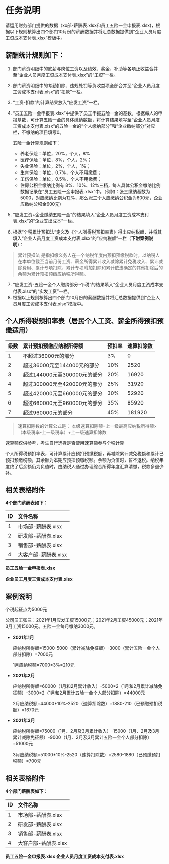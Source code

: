 # 任务说明
请运用财务部门提供的数据（xx部-薪酬表.xlsx和员工五险一金申报表.xlsx)，根据以下规则核算出四个部门10月份的薪酬数据并将汇总数据提供到“企业人员月度工资成本支付表.xlsx“模版中。

## 薪酬统计规则如下：
1. 部门薪资明细中的底薪与岗位工资以及绩效、奖金、补助等各项正收益合并至“企业人员月度工资成本支付表.xlsx”的“工资”一栏。
2. 部门薪资明细中的考勤扣除、违规处罚等负收益项全部合并至“企业人员月度工资成本支付表.xlsx”的“扣款”一栏。
3. “工资-扣款”的计算结果放入“应发工资”一栏。
4. “员工五险一金申报表.xlsx”中提供了员工申报五险一金的基数，根据每人的申报基数，可计算五险一金的具体缴纳数额，将计算结果填写至“企业人员月度工资成本支付表.xlsx“的五险一金的“个人缴纳部分”和“企业缴纳部分”对应栏，不缴纳的项目填写0。

    五险一金计算规则如下：
    -	养老保险：单位，20%，个人，8%
    -	医疗保险：单位，8%，个人，2%；
    -	失业保险：单位，2%，个人，1%；
    -	生育保险：单位，0.7%，个人不用缴费；
    -	工伤保险：单位，0.5%，个人不用缴费；
    -	住房公积金缴纳比例有 8%、10%、12%三档，每人具体公积金缴纳比例数据记录在“员工五险一金申报表.xlsx”中。（例如：张三缴纳基数为5000，对应缴纳比例为12%，那么张三个人应缴纳公积金为600元，企业应缴纳公积金600元）
    
5. “应发工资+企业缴纳五险一金”的结果填入“企业人员月度工资成本支付表.xlsx“的“企业支出成本”一栏。
6. 根据“个税累计预扣法”定义及《个人所得税预扣率表》得出应纳税额，并将其填入“企业人员月度工资成本支付表.xlsx“的“应纳税额”一栏（**下附案例说明**）：

> 累计预扣法
是指扣缴义务人在一个纳税年度内预扣预缴税款时，以纳税人在本单位截至当前月份工资、薪金所得累计收入减除累计免税收入、累计减除费用、累计专项扣除、累计专项附加扣除和累计依法确定的其他扣除后的余额为累计预扣预缴应纳税所得额。
7. “应发工资-五险一金个人缴纳部分-个税”的结果填入“企业人员月度工资成本支付表.xlsx“的“实发工资”一栏。
8. 根据以上规则核算出四个部门10月份的薪酬数据并将汇总数据提供到“企业人员月度工资成本支付表.xlsx“模版中。

## 个人所得税预扣率表（居民个人工资、薪金所得预扣预缴适用）

|级数 |累计预扣预缴应纳税所得额 |预扣率 |速算扣除数 |
|:----  |:----- |:----- |:----- |
|1 |不超过36000元的部分 |3% |0 |
|2 |超过36000元至144000元的部分 |10% |2520 |
|3 |超过144000元至300000元的部分 |20% |16920 |
|4 |超过300000元至420000元的部分 |25% |31920 |
|5 |超过420000元至660000元的部分 |30% |52920 |
|6 |超过660000元至960000元的部分 |35% |85920 |
|7 |超过960000元的部分 |45% |181920 |

> 速算扣除数的计算公式是：
本级速算扣除额=上一级最高应纳税所得额×（本级税率-上一级税率）+上一级速算扣除数

速算额仅供参考，考生自行选择是否使用速算额参与个税计算

个人所得税预扣率表，可计算累计应预扣预缴税额，再减除累计减免税额和累计已预扣预缴税额，其余额为本期应预扣预缴税额。余额为负值时，暂不退税。纳税年度终了后余额仍为负值时，由纳税人通过办理综合所得年度汇算清缴，税款多退少补。

## 相关表格附件
**4个部门薪酬表如下：**

|ID    | 文件名称  |
|:----  |:----- |
|1 |市场部-薪酬表.xlsx |
|2 |研发部-薪酬表.xlsx |
|3 |销售部-薪酬表.xlsx |
|4 |大客户部-薪酬表.xlsx |

**员工五险一金申报表.xlsx**

**企业员工月度工资成本支付表.xlsx**

## 案例说明
个税起征点为5000元

公司员工张三：2021年1月应发工资15000元；2021年2月工资45000元；2021年3月工资15000元。五险一金每月缴纳3000元。

- **2021年1月**

    应纳税所得额=15000-5000（累计减除免征额）-3000（累计五险一金个人部分扣除）=7000元

    1月应纳税额=7000*3%=210元

- **2021年2月**

    应纳税所得额=60000（1月和2月累计收入）-5000\*2（1月和2月累计减除免征额）-3000\*2（1月和2月累计五险一金个人部分扣除）=44000元

    2月应纳税额=44000*10%-2520（速算扣除数）=1880-210（已预缴预扣税额）=1670元

- **2021年3月**

    应纳税所得额=75000（1月、2月及3月累计收入）-15000（1月、2月及3月累计减除免征额）-9000（1月、2月及3月累计五险一金个人部分扣除）=51000元

    3月应纳税额=51000*10%-2520（速算扣除数）=2580-1880（已预缴预扣税额）=700元
    
## 相关表格附件
**4个部门薪酬表如下：**

|ID    | 文件名称  |
|:----  |:----- |
|1 |市场部-薪酬表.xlsx |
|2 |研发部-薪酬表.xlsx |
|3 |销售部-薪酬表.xlsx |
|4 |大客户部-薪酬表.xlsx |

**员工五险一金申报表.xlsx**
**企业人员月度工资成本支付表.xlsx**
